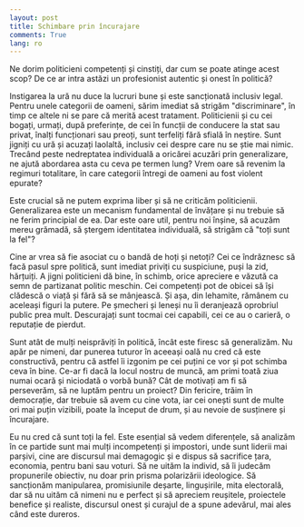 ```yaml
---
layout: post
title: Schimbare prin încurajare
comments: True
lang: ro
---
```


Ne dorim politicieni competenți și cinstiți, dar cum se poate atinge acest scop? De ce ar intra astăzi un profesionist autentic și onest în politică?

Instigarea la ură nu duce la lucruri bune și este sancționată inclusiv legal. Pentru unele categorii de oameni, sărim imediat să strigăm "discriminare", în timp ce altele ni se pare că merită acest tratament. Politicienii și cu cei bogați, urmați, după preferințe, de cei în funcții de conducere la stat sau privat, înalți funcționari sau preoți, sunt terfeliți fără sfială în neștire. Sunt jigniți cu ură și acuzați laolaltă, inclusiv cei despre care nu se știe mai nimic. Trecând peste nedreptatea individuală a oricărei acuzări prin generalizare, ne ajută abordarea asta cu ceva pe termen lung? Vrem oare să revenim la regimuri totalitare, în care categorii întregi de oameni au fost violent epurate?

<!--more-->

Este crucial să ne putem exprima liber și să ne criticăm politicienii. Generalizarea este un mecanism fundamental de învățare și nu trebuie să ne ferim principial de ea. Dar este oare util, pentru noi înșine, să acuzăm mereu grămadă, să ștergem identitatea individuală, să strigăm că "toți sunt la fel"?

Cine ar vrea să fie asociat cu o bandă de hoți și netoți? Cei ce îndrăznesc să facă pasul spre politică, sunt imediat priviți cu suspiciune, puși la zid, hărțuiți. A jigni politicieni dă bine, în schimb, orice apreciere e văzută ca semn de partizanat politic meschin. Cei competenți pot de obicei să își clădescă o viață și fără să se mânjească. Și așa, din lehamite, rămânem cu aceleași figuri la putere. Pe șmecheri și leneși nu îi deranjează oprobriul public prea mult. Descurajați sunt tocmai cei capabili, cei ce au o carieră, o reputație de pierdut.

Sunt atât de mulți neisprăviți în politică, încât este firesc să generalizăm. Nu apăr pe nimeni, dar punerea tuturor în aceeași oală nu cred că este constructivă, pentru că astfel îi izgonim pe cei puțini ce vor și pot schimba ceva în bine. Ce-ar fi dacă la locul nostru de muncă, am primi toată ziua numai ocară și niciodată o vorbă bună? Cât de motivați am fi să perseverăm, să ne luptăm pentru un proiect? Din fericire, trăim în democrație, dar trebuie să avem cu cine vota, iar cei onești sunt de multe ori mai puțin vizibili, poate la început de drum, și au nevoie de susținere și încurajare.

Eu nu cred că sunt toți la fel. Este esențial să vedem diferențele, să analizăm în ce partide sunt mai mulți incompetenți și impostori, unde sunt liderii mai parșivi, cine are discursul mai demagogic și e dispus să sacrifice țara, economia, pentru bani sau voturi. Să ne uităm la individ, să îi judecăm propunerile obiectiv, nu doar prin prisma polarizării ideologice. Să sancționăm manipularea, promisiunile deșarte, lingușirile, mita electorală, dar să nu uităm că nimeni nu e perfect și să apreciem reușitele, proiectele benefice și realiste, discursul onest și curajul de a spune adevărul, mai ales când este dureros.
